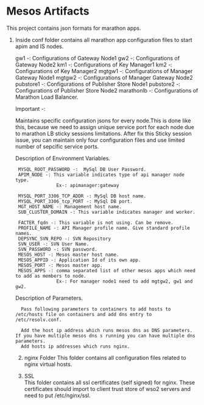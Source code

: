 Mesos Artifacts
===========
This project contains json formats for marathon apps.

1. Inside conf folder contains all marathon app configuration files to start apim and IS nodes.

   gw1 -: Configurations of Gateway Node1
   gw2 -: Configurations of Gateway Node2
   km1 -: Configurations of Key Manager1
   km2 -: Configurations of Key Manager2
   mgtgw1 -: Configurations of Manager Gateway Node1
   mgtgw2 -: Configurations of Manager Gateway Node2
   pubstore1 -: Configurations of Publisher Store Node1
   pubstore2 -: Configurations of Publisher Store Node2
   marathonlb -: Configurations of Marathon Load Balancer. 
   
   Important -: 
   
   Maintains specific configuration jsons for every node.This is done like this, because we need to assign unique service port for each node due to marathon LB sticky sessions limitations.
   After fix this Sticky session issue, you can maintain only four configuration files and use limited number of sepcific service ports.
   
	Description of Environment Variables.
	
	
	    MYSQL_ROOT_PASSWORD	-:	MySql DB User Password. 	
	    APIM_NODE -: This variable indicates type of api manager node type. 
		              Ex-: apimanager:gateway
		               
        MYSQL_PORT_3306_TCP_ADDR -: MySql DB host name. 
        MYSQL_PORT_3306_tcp_PORT -: MySql DB port.        
        MGT_HOST_NAME -: Management host name.
        SUB_CLUSTER_DOMAIN -: This variable indicates manager and worker.
                              
        FACTER_fqdn -: This variable is not using. Can be remove.
        PROFILE_NAME -: API Manager profile name. Give standard profile names. 
        DEPSYNC_SVN_REPO -: SVN Repository 
        SVN_USER -: SVN User Name.
        SVN_PASSWORD -: SVN password.
        MESOS_HOST -: Mesos master host name.
        MESOS_APPID -: Application Id of its own app.
        MESOS_PORT -: Mesos master app.
        MESOS_APPS -: comma separated list of other mesos apps which need to add as members to node.
                      Ex-: For manager node1 need to add mgtgw2, gw1 and gw2.
                      
    Description of Parameters.
    
    	 Pass following parameters to containers to add hosts to /etc/hosts file on containers and add dns entry to /etc/resolv.conf.
    	 
    	 Add the host ip address which runs mesos dns as DNS parameters. If you have multiple mesos dns s running you can have multiple dns parameters.
    	 Add hosts ip addresses which runs nginx. 
    	 
    2. 	nginx Folder
        This folder contains all configuration files related to nginx virtual hosts.
        
    3.  SSL  
        This folder contains all ssl certificates (self signed) for nginx. These certificates should import to client trust store of wso2 servers
    	and need to put /etc/nginx/ssl.
    	           
                              
          